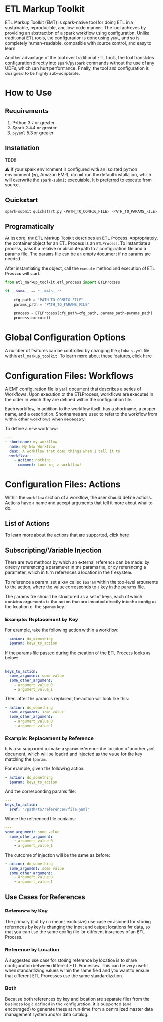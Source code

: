 # ETL Markup Toolkit
ETL Markup Toolkit (EMT) is spark-native tool for doing ETL in a sustainable, reproducible, and low-code manner. The tool achieves by providing an abstraction of a spark workflow using configuration. Unlike traditional ETL tools, the configuration is done using `yaml`, and so is completely human-readable, compatible with source control, and easy to learn.

Another advantage of the tool over traditional ETL tools, the tool translates configuration directly into `spark`/`pyspark` commands without the use of any UDFs, which can hurt performance. Finally, the tool and configuration is designed to be highly sub-scriptable.

# How to Use
## Requirements
1. Python 3.7 or greater
2. Spark 2.4.4 or greater
3. `pyyaml` 5.3 or greater
## Installation
TBD!!

:warning: If your spark environment is configured with an isolated python environment (eg, Amazon EMR), do not run the default installation, which will overwrite the `spark-submit` executable. It is preferred to execute from source.

## Quickstart
```bash
spark-submit quickstart.py <PATH_TO_CONFIG_FILE> <PATH_TO_PARAMS_FILE>
```

## Programatically
At its core, the ETL Markup Toolkit describes an ETL Process. Appropriately, the container object for an ETL Process is an `ETLProcess`. To instantiate a process, pass it a relative or absolute path to a configuration file and a params file. The params file can be an empty document if no params are needed.

After instantiating the object, call the `execute` method and execution of ETL Process will start.
```python
from etl_markup_toolkit.etl_process import ETLProcess

if __name__ == "__main__":

    cfg_path = "PATH_TO_CONFIG_FILE"
    params_path = "PATH_TO_PARAMS_FILE"

    process = ETLProcess(cfg_path=cfg_path, params_path=params_path)
    process.execute()
```

# Global Configuration Options
A number of features can be controlled by changing the `globals.yml` file within `etl_markup_toolkit`. To learn more about these features, click [here](docs/global_configs.md)

# Configuration Files: Workflows
A EMT configuration file is `yaml` document that describes a series of Workflows. Upon execution of the ETLProcess, workflows are executed in the order in which they are defined within the configuration file.

Each workflow, in addition to the workflow itself, has a shortname, a proper name, and a description. Shortnames are used to refer to the workflow from within other workflows when necessary.

To define a new workflow:

```yaml
---
- shortname: my_workflow
  name: My New Workflow
  desc: A workflow that does things when I tell it to
  workflow:
    - action: nothing
      comment: Look ma, a workflow!
```
# Configuration Files: Actions
Within the `workflow` section of a workflow, the user should define actions. Actions have a name and accept arguments that tell it more about what to do.

## List of Actions
To learn more about the actions that are supported, click [here](docs/actions.md)

## Subscripting/Variable Injection
There are two methods by which an external reference can be made: by directly referencing a parameter in the params file, or by referencing a parameter, which in turn references a location in the filesystem.

To reference a param, set a key called `$param` within the top-level arguments to the action, where the value corresponds to a key in the params file.

The params file should be structured as a set of keys, each of which contains arguments to the action that are inserted directly into the config at the location of the `$param` key.

### Example: Replacement by Key
For example, take the following action within a workflow:
```yaml
- action: do_something
  $param: keys_to_action
```
If the params file passed during the creation of the ETL Process looks as below:
```yaml
---
keys_to_action:
  some_argument: some value
  some_other_argument:
    - argument_value_0
    - argument_value_1  
```
Then, after the param is replaced, the action will look like this:
```yaml
- action: do_something
  some_argument: some value
  some_other_argument:
    - argument_value_0
    - argument_value_1  
```
### Example: Replacement by Reference
It is also supported to make a `$param` reference the location of another `yaml` document, which will be loaded and injected as the value for the key matching the `$param`.

For example, given the following action:
```yaml
- action: do_something
  $param: keys_to_action
```
And the corresponding params file:
```yaml
---
keys_to_action:
  $ref: "/path/to/referenced/file.yaml"
```
Where the referenced file contains:
```yaml
---
some_argument: some value
  some_other_argument:
    - argument_value_0
    - argument_value_1  
```
The outcome of injection will be the same as before:
```yaml
- action: do_something
  some_argument: some value
  some_other_argument:
    - argument_value_0
    - argument_value_1  
```
## Use Cases for References
### Reference by Key
The primary (but by no means exclusive) use case envisioned for storing references by key is changing the input and output locations for data, so that you can use the same config file for different instances of an ETL Process.

### Reference by Location
A suggested use case for storing reference by location is to share configuration between different ETL Processes. This can be very useful when standardizing values within the same field and you want to ensure that different ETL Processes use the same standardization.

### Both
Because both references by key and location are separate files from the business logic defined in the configuration, it is supported (and encouraged) to generate these at run-time from a centralized master data management system and/or data catalog.